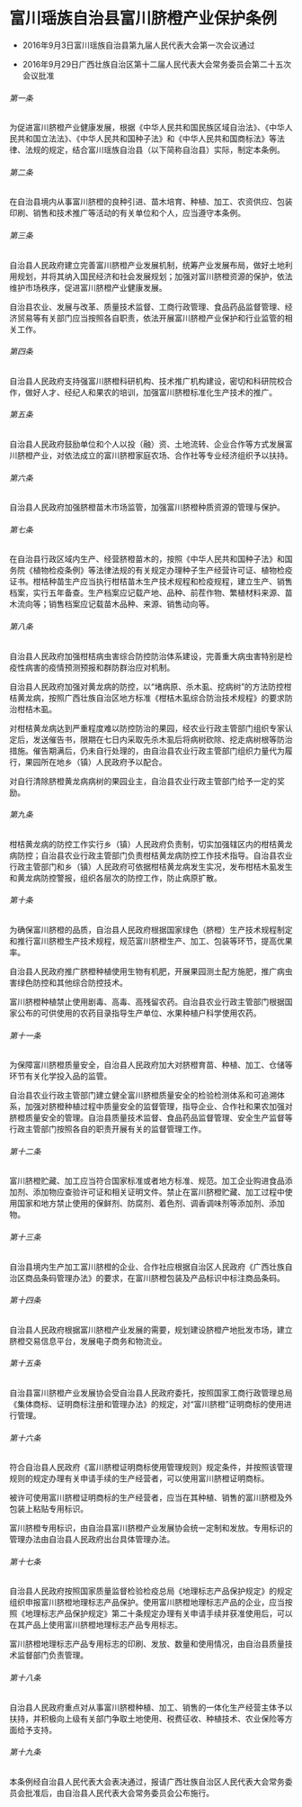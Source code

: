 # 富川瑶族自治县富川脐橙产业保护条例

- 2016年9月3日富川瑶族自治县第九届人民代表大会第一次会议通过

- 2016年9月29日广西壮族自治区第十二届人民代表大会常务委员会第二十五次会议批准

<!-- INFO END -->

###### 第一条

为促进富川脐橙产业健康发展，根据《中华人民共和国民族区域自治法》、《中华人民共和国立法法》、《中华人民共和国种子法》和《中华人民共和国商标法》等法律、法规的规定，结合富川瑶族自治县（以下简称自治县）实际，制定本条例。

###### 第二条

在自治县境内从事富川脐橙的良种引进、苗木培育、种植、加工、农资供应、包装印刷、销售和技术推广等活动的有关单位和个人，应当遵守本条例。

###### 第三条

自治县人民政府建立完善富川脐橙产业发展机制，统筹产业发展布局，做好土地利用规划，并将其纳入国民经济和社会发展规划；加强对富川脐橙资源的保护，依法维护市场秩序，促进富川脐橙产业健康发展。

自治县农业、发展与改革、质量技术监督、工商行政管理、食品药品监督管理、经济贸易等有关部门应当按照各自职责，依法开展富川脐橙产业保护和行业监管的相关工作。

###### 第四条

自治县人民政府支持强富川脐橙科研机构、技术推广机构建设，密切和科研院校合作，做好人才、经纪人和果农的培训，加强富川脐橙标准化生产技术的推广。

###### 第五条

自治县人民政府鼓励单位和个人以投（融）资、土地流转、企业合作等方式发展富川脐橙产业，对依法成立的富川脐橙家庭农场、合作社等专业经济组织予以扶持。

###### 第六条

自治县人民政府加强脐橙苗木市场监管，加强富川脐橙种质资源的管理与保护。

###### 第七条

在自治县行政区域内生产、经营脐橙苗木的，按照《中华人民共和国种子法》和国务院《植物检疫条例》等法律法规的有关规定办理种子生产经营许可证、植物检疫证书。柑桔种苗生产应当执行柑桔苗木生产技术规程和检疫规程，建立生产、销售档案，实行五年备查。生产档案应记载产地、品种、前茬作物、繁植材料来源、苗木流向等；销售档案应记载苗木品种、来源、销售动向等。

###### 第八条

自治县人民政府加强柑桔病虫害综合防控防治体系建设，完善重大病虫害特别是检疫性病害的疫情预测预报和群防群治应对机制。

自治县人民政府加强对黄龙病的防控，以“堵病原、杀木虱、挖病树”的方法防控柑桔黄龙病，按照广西壮族自治区地方标准《柑桔木虱综合防治技术规程》的要求防治柑桔木虱。

对柑桔黄龙病达到严重程度难以防控防治的果园，经农业行政主管部门组织专家认定后，发送催告书，限期在七日内采取先杀木虱后将病树砍除、挖走病树根等防治措施。催告期满后，仍未自行处理的，由自治县农业行政主管部门组织力量代为履行，果园所在地乡（镇）人民政府予以配合。

对自行清除脐橙黄龙病病树的果园业主，自治县农业行政主管部门给予一定的奖励。

###### 第九条

柑桔黄龙病的防控工作实行乡（镇）人民政府负责制，切实加强辖区内的柑桔黄龙病防控；自治县农业行政主管部门负责柑桔黄龙病防控工作技术指导。自治县农业行政主管部门和乡（镇）人民政府可依据柑桔黄龙病发生实况，发布柑桔木虱发生和黄龙病防控警报，组织各层次的防控工作，防止病原扩散。

###### 第十条

为确保富川脐橙的品质，自治县人民政府根据国家绿色（脐橙）生产技术规程制定和推行富川脐橙生产技术规程，规范富川脐橙生产、加工、包装等环节，提高优果率。

自治县人民政府推广脐橙种植使用生物有机肥，开展果园测土配方施肥，推广病虫害绿色防控和其他综合防控技术。

富川脐橙种植禁止使用剧毒、高毒、高残留农药。自治县农业行政主管部门根据国家公布的可供使用的农药目录指导生产单位、水果种植户科学使用农药。

###### 第十一条

为保障富川脐橙质量安全，自治县人民政府加大对脐橙育苗、种植、加工、仓储等环节有关化学投入品的监管。

自治县农业行政主管部门建立健全富川脐橙质量安全的检验检测体系和可追溯体系，加强对脐橙种植过程中质量安全的监督管理，指导企业、合作社和果农加强对脐橙质量安全的管理。自治县质量技术监督、食品药品监督管理、安全生产监督等行政主管部门按照各自的职责开展有关的监督管理工作。

###### 第十二条

富川脐橙贮藏、加工应当符合国家标准或者地方标准、规范。加工企业购进食品添加剂、添加物应查验许可证和相关证明文件。禁止在富川脐橙贮藏、加工过程中使用国家和地方禁止使用的保鲜剂、防腐剂、着色剂、调香调味剂等添加剂、添加物。

###### 第十三条

自治县境内生产加工富川脐橙的企业、合作社应根据自治区人民政府《广西壮族自治区商品条码管理办法》的要求，在富川脐橙包装及产品标识中标注商品条码。

###### 第十四条

自治县人民政府根据富川脐橙产业发展的需要，规划建设脐橙产地批发市场，建立脐橙交易信息平台，发展电子商务和物流业。

###### 第十五条

自治县富川脐橙产业发展协会受自治县人民政府委托，按照国家工商行政管理总局《集体商标、证明商标注册和管理办法》的规定，对“富川脐橙”证明商标的使用进行管理。

###### 第十六条

符合自治县人民政府《富川脐橙证明商标使用管理规则》规定条件，并按照该管理规则的规定办理有关申请手续的生产经营者，可以使用富川脐橙证明商标。

被许可使用富川脐橙证明商标的生产经营者，应当在其种植、销售的富川脐橙及外包装上粘贴专用标识。

富川脐橙专用标识，由自治县富川脐橙产业发展协会统一定制和发放。专用标识的管理办法由自治县人民政府出台具体管理办法。

###### 第十七条

自治县人民政府按照国家质量监督检验检疫总局《地理标志产品保护规定》的规定组织申报富川脐橙地理标志产品保护。使用富川脐橙地理标志产品的企业，应当按照《地理标志产品保护规定》第二十条规定办理有关申请手续并获准使用后，可以在其产品上使用富川脐橙地理标志产品专用标志。

富川脐橙地理标志产品专用标志的印刷、发放、数量和使用情况，由自治县质量技术监督部门负责管理。

###### 第十八条

自治县人民政府重点对从事富川脐橙种植、加工、销售的一体化生产经营主体予以扶持，并积极向上级有关部门争取土地使用、税费征收、种植技术、农业保险等方面给予支持。

###### 第十九条

本条例经自治县人民代表大会表决通过，报请广西壮族自治区人民代表大会常务委员会批准后，由自治县人民代表大会常务委员会公布施行。
